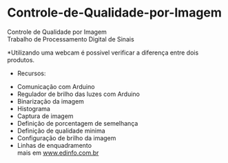 # Controle-de-Qualidade-por-Imagem
Controle de Qualidade por Imagem<br>
Trabalho de Processamento Digital de Sinais<br>

*Utilizando uma webcam é possivel verificar a diferença entre dois produtos.<br>
* Recursos:<br>
- Comunicação com Arduino<br>
- Regulador de brilho das luzes com Arduino<br>
- Binarização da imagem<br>
- Histograma<br>
- Captura de imagem<br>
- Definição de porcentagem de semelhança<br>
- Definição de qualidade minima<br>
- Configuração de brilho da imagem<br>
- Linhas de enquadramento<br>
mais em www.edinfo.com.br
